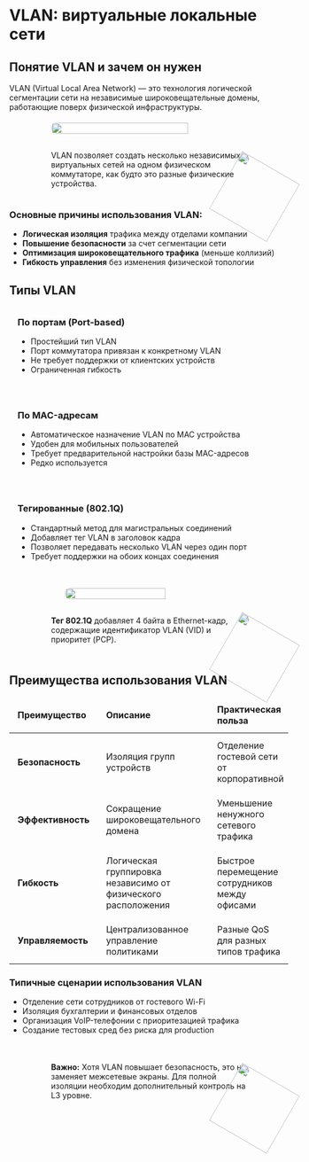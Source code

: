 # VLAN: виртуальные локальные сети

<h2 id="vlan-concept">Понятие VLAN и зачем он нужен</h2><p>VLAN (Virtual Local Area Network) — это технология логической сегментации сети на независимые широковещательные домены, работающие поверх физической инфраструктуры.</p><div style="position: relative; display: flex; justify-content: center; flex-direction: column; align-items: center; margin: 20px 0;"> <img width="70%" src="/theory/vlan-concept.png" style="border-radius: 0.5rem;" /> <div class='note'> VLAN позволяет создать несколько независимых виртуальных сетей на одном физическом коммутаторе, как будто это разные физические устройства. <img src="./cat4.svg" style="position: absolute; bottom: 0; right: 0; translate: 50% 50%; transform: rotate(30deg); width: 120px;"> </div> </div><h3>Основные причины использования VLAN:</h3> <ul> <li><strong>Логическая изоляция</strong> трафика между отделами компании</li> <li><strong>Повышение безопасности</strong> за счет сегментации сети</li> <li><strong>Оптимизация широковещательного трафика</strong> (меньше коллизий)</li> <li><strong>Гибкость управления</strong> без изменения физической топологии</li> </ul><h2 id="vlan-types">Типы VLAN</h2><div style="display: flex; gap: 20px; margin: 20px 0; flex-wrap: wrap;"> <div style="flex: 1; min-width: 300px; border: 1px solid var(--detail-gray); border-radius: 0.5rem; padding: 15px;"> <h3 style="margin-top: 0;">По портам (Port-based)</h3> <ul> <li>Простейший тип VLAN</li> <li>Порт коммутатора привязан к конкретному VLAN</li> <li>Не требует поддержки от клиентских устройств</li> <li>Ограниченная гибкость</li> </ul> </div> <div style="flex: 1; min-width: 300px; border: 1px solid var(--detail-gray); border-radius: 0.5rem; padding: 15px;"> <h3 style="margin-top: 0;">По MAC-адресам</h3> <ul> <li>Автоматическое назначение VLAN по MAC устройства</li> <li>Удобен для мобильных пользователей</li> <li>Требует предварительной настройки базы MAC-адресов</li> <li>Редко используется</li> </ul> </div> <div style="flex: 1; min-width: 300px; border: 1px solid var(--detail-gray); border-radius: 0.5rem; padding: 15px;"> <h3 style="margin-top: 0;">Тегированные (802.1Q)</h3> <ul> <li>Стандартный метод для магистральных соединений</li> <li>Добавляет тег VLAN в заголовок кадра</li> <li>Позволяет передавать несколько VLAN через один порт</li> <li>Требует поддержки на обоих концах соединения</li> </ul> </div> </div><div style="position: relative; display: flex; justify-content: center; flex-direction: column; align-items: center; margin: 20px 0;"> <img src="/theory/vlan-tagging.png" style="width: 60%; border-radius: 0.5rem;"> <div class="note"> <strong>Тег 802.1Q</strong> добавляет 4 байта в Ethernet-кадр, содержащие идентификатор VLAN (VID) и приоритет (PCP). <img src="./cat4.svg" style="position: absolute; bottom: 0; right: 0; translate: 50% 50%; transform: rotate(30deg); width: 120px;"> </div> </div><h2 id="vlan-advantages">Преимущества использования VLAN</h2><table> <thead> <tr> <th>Преимущество</th> <th>Описание</th> <th>Практическая польза</th> </tr> </thead> <tbody> <tr> <td><strong>Безопасность</strong></td> <td>Изоляция групп устройств</td> <td>Отделение гостевой сети от корпоративной</td> </tr> <tr> <td><strong>Эффективность</strong></td> <td>Сокращение широковещательного домена</td> <td>Уменьшение ненужного сетевого трафика</td> </tr> <tr> <td><strong>Гибкость</strong></td> <td>Логическая группировка независимо от физического расположения</td> <td>Быстрое перемещение сотрудников между офисами</td> </tr> <tr> <td><strong>Управляемость</strong></td> <td>Централизованное управление политиками</td> <td>Разные QoS для разных типов трафика</td> </tr> </tbody> </table><h3>Типичные сценарии использования VLAN</h3> <ul> <li>Отделение сети сотрудников от гостевого Wi-Fi</li> <li>Изоляция бухгалтерии и финансовых отделов</li> <li>Организация VoIP-телефонии с приоритезацией трафика</li> <li>Создание тестовых сред без риска для production</li> </ul><div style="position: relative; display: flex; justify-content: center; flex-direction: column; align-items: center; margin: 20px 0;"> <div class="note warning"> <strong>Важно:</strong> Хотя VLAN повышает безопасность, это не заменяет межсетевые экраны. Для полной изоляции необходим дополнительный контроль на L3 уровне. <img src="./cat4.svg" style="position: absolute; bottom: 0; right: 0; translate: 50% 50%; transform: rotate(30deg); width: 120px;"> </div> </div><style> table { width: 100%; border-collapse: collapse; margin: 15px 0; } th, td { padding: 12px 15px; border: 1px solid var(--detail-gray); text-align: left; } th { background-color: var(--element-gray); font-weight: bold; } tr:nth-child(even) { background-color: var(--element-gray); } .note { border-left: 4px solid var(--highlight-purple); background-color: var(--element-gray); width: 70%; min-height: 60px; border-radius: 0.5rem; padding: 15px; position: relative; margin-top: 15px; } .note.warning { border-left-color: var(--warning-orange); } @media (max-width: 768px) { .flex-container { flex-direction: column; } .illustration img, .note { width: 95%; } } </style>
